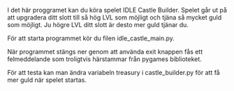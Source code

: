 I det här proggramet kan du köra spelet IDLE Castle Builder.
Spelet går ut på att upgradera ditt slott till så hög LVL som möjligt och tjäna så mycket guld som möjligt.
Ju högre LVL ditt slott är desto mer guld tjänar du.

För att starta programmet kör du filen idle_castle_main.py.

När programmet stängs ner genom att använda exit knappen fås ett felmeddelande som troligtvis härstammar från pygames biblioteket.

För att testa kan man ändra variabeln treasury i castle_builder.py för att få mer guld när spelet startas.